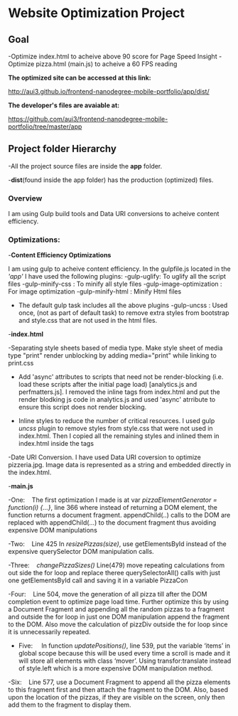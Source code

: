 <h1>Website Optimization Project</h1>

<h2>Goal</h2>
-Optimize index.html to acheive above 90 score for Page Speed Insight
-Optimize pizza.html (main.js) to acheive a 60 FPS reading

<b>The optimized site can be accessed at this link:</b> 

http://aui3.github.io/frontend-nanodegree-mobile-portfolio/app/dist/

<b>The developer's files are avaiable at:</b>

https://github.com/aui3/frontend-nanodegree-mobile-portfolio/tree/master/app

<h2>Project folder Hierarchy</h2>

-All the project source files are inside the <b>app</b> folder. 

-<b>dist</b>(found inside the app folder) has the production (optimized) files.

<h3>Overview</h3>

I am using Gulp build tools and Data URI conversions to acheive content efficiency.

<h3>Optimizations:</h3>

-<b>Content Efficiency Optimizations</b>

I am using gulp to acheive content efficiency. In the gulpfile.js located in the <em>'app'</em> I have used the following plugins:
 -gulp-uglify: To uglify all the script files
 -gulp-minify-css : To minify all style files
 -gulp-image-optimization : For image optimization
 -gulp-minify-html : Minify Html files
 - The default gulp task includes all the above plugins
 -gulp-uncss : Used once, (not as part of default task) to remove extra styles from bootstrap and style.css that are not used in the html files. 

-<b>index.html</b>

-Separating style sheets based of media type. Make style sheet of media type "print" render unblocking by adding media="print" while linking to print.css

- Add 'async' attributes to scripts that need not be render-blocking (i.e. load these scripts after the initial page load) [analytics.js and perfmatters.js]. I removed the inline <script></script> tags from index.html and put the render blodking js code in analytics.js and used 'async' atrribute to ensure this script does not render blocking.

- Inline styles to reduce the number of critical resources. I used gulp <em>uncss</em> plugin to remove styles from style.css that were not used in index.html. Then I copied all the remaining styles and inlined them in index.html inside the <style></style> tags

-Date URI Conversion. I have used Data URI coversion to optimize pizzeria.jpg. Image data is represented as a string and embedded directly in the index.html.

-<b>main.js</b>

 -One:  &nbsp;&nbsp;&nbsp;The first optimization I made is at var <em>pizzaElementGenerator = function(i) {…}</em>, line 366 where instead of returning a DOM   element, the function returns a document fragment. appendChild(..) calls to the DOM are replaced with appendChild(…) to the document fragment thus avoiding expensive DOM manipulations

 -Two:  &nbsp;&nbsp;&nbsp;Line 425 In <em>resizePizzas(size)</em>, use getElementsById instead of the expensive querySelector DOM manipulation calls.

 -Three:  &nbsp;&nbsp;&nbsp;<em>changePizzaSizes()</em> Line(479) move repeating calculations from out side the for loop and replace theree querySelectorAll() calls with just one getElementsById call and saving it in a variable PizzaCon

 -Four: &nbsp;&nbsp;&nbsp;Line 504, move the generation of all pizza till after the DOM completion event to optimize page load time. Further optimize this by using a Document Fragment and appending all the random pizzas to a fragment and outside the for loop in just one DOM manipulation append the fragment to the DOM. Also move the calculation of pizzDiv outside the for loop since it is unnecessarily repeated.

 - Five: &nbsp;&nbsp;&nbsp; In function <em>updatePositions()</em>, line 539, put the variable ‘items’ in global scope because this will be used every time a scroll is made and it will store all elements with class ‘mover’. Using transfor:translate instead of style.left which is a more expensive DOM manipulation method.

 -Six: &nbsp;&nbsp;&nbsp;Line 577, use a Document Fragment to append all the pizza elements to this fragment first and then attach the fragment to the DOM. Also, based upon the location of the pizzas, if they are visible on the screen, only then add them to the fragment to display them.


